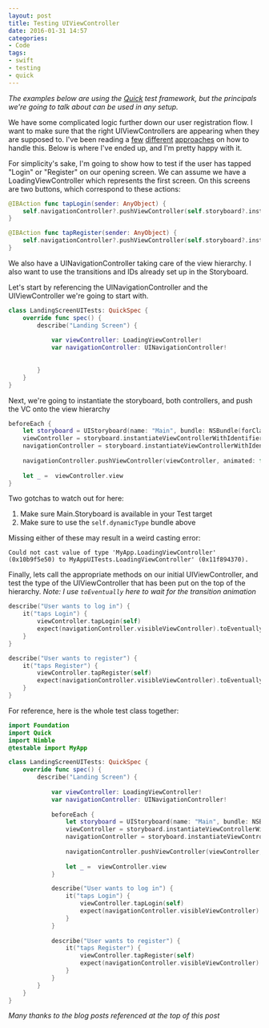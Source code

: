 ```yaml
---
layout: post
title: Testing UIViewController 
date: 2016-01-31 14:57
categories:
- Code
tags:
- swift
- testing
- quick
---
```


*The examples below are using the [Quick](https://github.com/Quick/Quick "Quick") test framework, but the principals we're going to talk about can be used in any setup.*

We have some complicated logic further down our user registration flow. I want to make sure that the right UIViewControllers are appearing when they are supposed to. I've been reading a [few](http://swiftandpainless.com/testing-if-a-view-controller-got-pushed/ "few") [different](https://www.natashatherobot.com/ios-testing-view-controllers-swift/ "different") [approaches](http://www.iosmike.com/2014/08/unit-testing-viewcontrollers-in-swift.html "approaches") on how to handle this. Below is where I've ended up, and I'm pretty happy with it.

For simplicity's sake, I'm going to show how to test if the user has tapped "Login" or "Register" on our opening screen. We can assume we have a LoadingViewController which represents the first screen. On this screens are two buttons, which correspond to these actions:

```swift
@IBAction func tapLogin(sender: AnyObject) {
    self.navigationController?.pushViewController(self.storyboard?.instantiateViewControllerWithIdentifier("loginview") as! LoginViewController, animated: true)
}

@IBAction func tapRegister(sender: AnyObject) {
    self.navigationController?.pushViewController(self.storyboard?.instantiateViewControllerWithIdentifier("registerview") as! RegisterViewController, animated: true)
}
```

We also have a UINavigationController taking care of the view hierarchy. I also want to use the transitions and IDs already set up in the Storyboard.

Let's start by referencing the UINavigationController and the UIViewController we're going to start with.

```swift
class LandingScreenUITests: QuickSpec {
    override func spec() {
        describe("Landing Screen") {
            
            var viewController: LoadingViewController!
            var navigationController: UINavigationController!
            
            
        }
    }
}
```

Next, we're going to instantiate the storyboard, both controllers, and push the VC onto the view hierarchy

```swift
beforeEach {
    let storyboard = UIStoryboard(name: "Main", bundle: NSBundle(forClass: self.dynamicType))
    viewController = storyboard.instantiateViewControllerWithIdentifier("loadingview") as! LoadingViewController
    navigationController = storyboard.instantiateViewControllerWithIdentifier("navigationcontroller") as! UINavigationController
    
    navigationController.pushViewController(viewController, animated: false)
    
    let _ =  viewController.view
}
```

Two gotchas to watch out for here:

1. Make sure Main.Storyboard is available in your Test target
2. Make sure to use the ```self.dynamicType``` bundle above

Missing either of these may result in a weird casting error:

```
Could not cast value of type 'MyApp.LoadingViewController' (0x10b9f5e50) to MyAppUITests.LoadingViewController' (0x11f894370).
```

Finally, lets call the appropriate methods on our initial UIViewController, and test the type of the UIViewController that has been put on the top of the hierarchy. *Note: I use ```toEventually``` here to wait for the transition animation*

```swift
describe("User wants to log in") {
    it("taps Login") {
        viewController.tapLogin(self)
        expect(navigationController.visibleViewController).toEventually(beAKindOf(LoginViewController))
    }
}

describe("User wants to register") {
    it("taps Register") {
        viewController.tapRegister(self)
        expect(navigationController.visibleViewController).toEventually(beAKindOf(RegisterViewController))
    }
}
```

For reference, here is the whole test class together:

```swift
import Foundation
import Quick
import Nimble
@testable import MyApp

class LandingScreenUITests: QuickSpec {
    override func spec() {
        describe("Landing Screen") {
            
            var viewController: LoadingViewController!
            var navigationController: UINavigationController!
            
            beforeEach {
                let storyboard = UIStoryboard(name: "Main", bundle: NSBundle(forClass: self.dynamicType))
                viewController = storyboard.instantiateViewControllerWithIdentifier("loadingview") as! LoadingViewController
                navigationController = storyboard.instantiateViewControllerWithIdentifier("navigationcontroller") as! UINavigationController
                
                navigationController.pushViewController(viewController, animated: false)
                
                let _ =  viewController.view
            }

            describe("User wants to log in") {
                it("taps Login") {
                    viewController.tapLogin(self)
                    expect(navigationController.visibleViewController).toEventually(beAKindOf(LoginViewController))
                }
            }
            
            describe("User wants to register") {
                it("taps Register") {
                    viewController.tapRegister(self)
                    expect(navigationController.visibleViewController).toEventually(beAKindOf(RegisterViewController))
                }
            }
        }
    }
}
```

*Many thanks to the blog posts referenced at the top of this post*